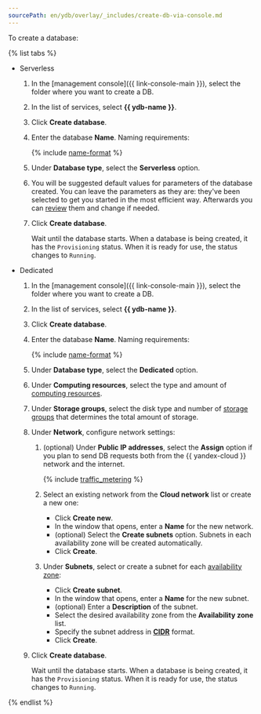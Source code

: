 ```yaml
---
sourcePath: en/ydb/overlay/_includes/create-db-via-console.md
---
```

To create a database:

{% list tabs %}

- Serverless

  1. In the [management console]({{ link-console-main }}), select the folder where you want to create a DB.
  1. In the list of services, select **{{ ydb-name }}**.
  1. Click **Create database**.
  1. Enter the database **Name**. Naming requirements:

      {% include [name-format](../../_includes/name-format.md) %}

  1. Under **Database type**, select the **Serverless** option.
  1. You will be suggested default values for parameters of the database created. You can leave the parameters as they are: they've been selected to get you started in the most efficient way. Afterwards you can [review](../concepts/serverless_and_dedicated.md) them and change if needed.
  1. Click **Create database**.

      Wait until the database starts. When a database is being created, it has the `Provisioning` status. When it is ready for use, the status changes to `Running`.

- Dedicated

  1. In the [management console]({{ link-console-main }}), select the folder where you want to create a DB.
  1. In the list of services, select **{{ ydb-name }}**.
  1. Click **Create database**.
  1. Enter the database **Name**. Naming requirements:

      {% include [name-format](../../_includes/name-format.md) %}

  1. Under **Database type**, select the **Dedicated** option.
  1. Under **Computing resources**, select the type and amount of [computing resources](../concepts/databases.md#compute-units).
  1. Under **Storage groups**, select the disk type and number of [storage groups](../concepts/databases.md#storage-groups) that determines the total amount of storage.
  1. Under **Network**, configure network settings:
      1. (optional) Under **Public IP addresses**, select the **Assign** option if you plan to send DB requests both from the {{ yandex-cloud }} network and the internet.

          {% include  [traffic_metering](../_includes/traffic_metering.md) %}

      1. Select an existing network from the **Cloud network** list or create a new one:
          * Click **Create new**.
          * In the window that opens, enter a **Name** for the new network.
          * (optional) Select the **Create subnets** option. Subnets in each availability zone will be created automatically.
          * Click **Create**.
      1. Under **Subnets**, select or create a subnet for each [availability zone](../../overview/concepts/geo-scope.md):
          * Click **Create subnet**.
          * In the window that opens, enter a **Name** for the new subnet.
          * (optional) Enter a **Description** of the subnet.
          * Select the desired availability zone from the **Availability zone** list.
          * Specify the subnet address in [**CIDR**](https://en.wikipedia.org/wiki/Classless_Inter-Domain_Routing) format.
          * Click **Create**.
  1. Click **Create database**.

      Wait until the database starts. When a database is being created, it has the `Provisioning` status. When it is ready for use, the status changes to `Running`.

{% endlist %}
